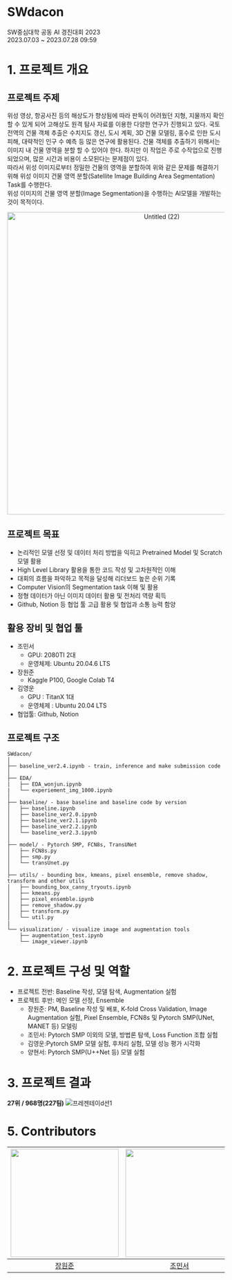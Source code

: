 # SWdacon

SW중심대학 공동 AI 경진대회 2023  
2023.07.03 ~ 2023.07.28 09:59  

# 1. 프로젝트 개요

## 프로젝트 주제
위성 영상, 항공사진 등의 해상도가 향상됨에 따라 판독이 어려웠던 지형, 지물까지 확인할 수 있게 되어 고해상도 원격 탐사 자료를 이용한 다양한 연구가 진행되고 있다. 국토 전역의 건물 객체 추출은 수치지도 갱신, 도시 계획, 3D 건물 모델링, 홍수로 인한 도시 피해, 대략적인 인구 수 예측 등 많은 연구에 활용된다. 건물 객체를 추출하기 위해서는 이미지 내 건물 영역을 분할 할 수 있어야 한다. 하지만 이 작업은 주로 수작업으로 진행되었으며, 많은 시간과 비용이 소모된다는 문제점이 있다.  
따라서 위성 이미지로부터 정밀한 건물의 영역을 분할하여 위와 같은 문제를 해결하기 위해 위성 이미지 건물 영역 분할(Satellite Image Building Area Segmentation) Task를 수행한다.  
위성 이미지의 건물 영역 분할(Image Segmentation)을 수행하는 AI모델을 개발하는 것이 목적이다.  
<p align="center">
  <img src="https://github.com/KURasengan/SWdacon/assets/104672441/23c0fc67-0d1d-4866-9096-e124c3f13743" alt="Untitled (22)" width="700" height="auto">
</p>

## 프로젝트 목표
- 논리적인 모델 선정 및 데이터 처리 방법을 익히고 Pretrained Model 및 Scratch 모델 활용
- High Level Library 활용을 통한 코드 작성 및 고차원적인 이해
- 대회의 흐름을 파악하고 목적을 달성해 리더보드 높은 순위 기록
- Computer Vision의 Segmentation task 이해 및 활용
- 정형 데이터가 아닌 이미지 데이터 활용 및 전처리 역량 획득
- Github, Notion 등 협업 툴 고급 활용 및 협업과 소통 능력 함양

## 활용 장비 및 협업 툴
- 조민서
    - GPU: 2080TI 2대
    - 운영체제: Ubuntu 20.04.6 LTS
- 장원준
    - Kaggle P100, Google Colab T4
- 김영운
    - GPU : TitanX 1대
    - 운영체제 : Ubuntu 20.04 LTS
- 협업툴: Github, Notion

## 프로젝트 구조
```
SWdacon/
│
├── baseline_ver2.4.ipynb - train, inference and make submission code
│
├── EDA/
|   ├── EDA_wonjun.ipynb
|   └── experiement_img_1000.ipynb
│
├── baseline/ - base baseline and baseline code by version
│   ├── baseline.ipynb
│   ├── baseline_ver2.0.ipynb
│   ├── baseline_ver2.1.ipynb
│   ├── baseline_ver2.2.ipynb
│   └── baseline_ver2.3.ipynb
│
├── model/ - Pytorch SMP, FCN8s, TransUNet
│   ├── FCN8s.py
│   ├── smp.py
│   └── transUnet.py
│
├── utils/ - bounding box, kmeans, pixel ensemble, remove shadow, transform and other utils
│   ├── bounding_box_canny_tryouts.ipynb
│   ├── kmeans.py
│   ├── pixel_ensemble.ipynb
│   ├── remove_shadow.py
│   ├── transform.py
│   └── util.py
|
└── visualization/ - visualize image and augmentation tools
    ├── augmentation_test.ipynb
    └── image_viewer.ipynb
```

# 2. 프로젝트 구성 및 역할

- 프로젝트 전반: Baseline 작성, 모델 탐색, Augmentation 실험
- 프로젝트 후반: 메인 모델 선정, Ensemble
    - 장원준: PM, Baseline 작성 및 배포, K-fold Cross Validation, Image Augmentation 실험, Pixel Ensemble, FCN8s 및 Pytorch SMP(UNet, MANET 등) 모델링
    - 조민서: Pytorch SMP 이외의 모델, 방법론 탐색, Loss Function 조합 실험
    - 김영운:Pytorch SMP 모델 실험, 후처리 실험, 모델 성능 평가 시각화
    - 양현서: Pytorch SMP(U++Net 등) 모델 실험

# 3. 프로젝트 결과
**27위 / 968명(227팀)**
![프레젠테이d션1](https://github.com/KURasengan/SWdacon/assets/104672441/623fa63e-e9b0-499d-8852-e0ceb58f641b)

# 5. Contributors
| <img src="https://avatars.githubusercontent.com/u/104672441?v=4" width=250> | <img src="https://avatars.githubusercontent.com/u/120074890?v=4" width=250> | <img src="https://avatars.githubusercontent.com/u/109717248?v=4" width=250> | <img src="https://avatars.githubusercontent.com/u/125948625?v=4" width=250> |
| :-------------------------------------------------------------------------------------------------------------------------: | :-------------------------------------------------------------------------------------------------------------------------: | :-------------------------------------------------------------------------------------------------------------------------: | :-------------------------------------------------------------------------------------------------------------------------: |
|                                           [장원준](https://github.com/jwj51720)                                            |                                           [조민서](https://github.com/ChoChoMinSeo)                                            |                                            [김영운](https://github.com/duddns2048)                                            |                                         [양현서](https://github.com/huitsix-86)                                          |
